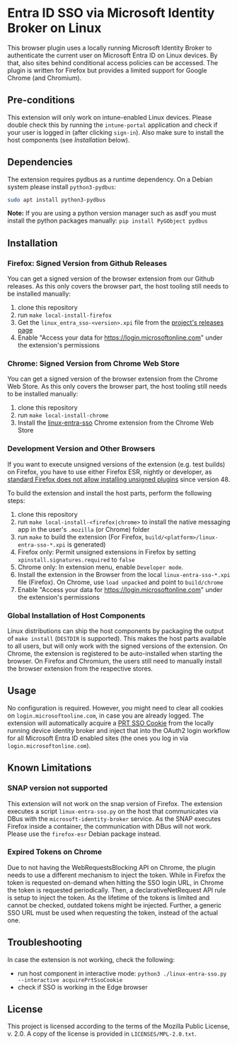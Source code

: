<!--
SPDX-FileCopyrightText: Copyright 2024 Siemens AG
SPDX-License-Identifier: MPL-2.0
-->

# Entra ID SSO via Microsoft Identity Broker on Linux

This browser plugin uses a locally running Microsoft Identity Broker to authenticate the current user on Microsoft Entra ID on Linux devices.
By that, also sites behind conditional access policies can be accessed.
The plugin is written for Firefox but provides a limited support for Google Chrome (and Chromium).

## Pre-conditions

This extension will only work on intune-enabled Linux devices. Please double
check this by running the `intune-portal` application and check if your user
is logged in (after clicking `sign-in`).
Also make sure to install the host components (see *Installation* below).

## Dependencies

The extension requires pydbus as a runtime dependency. On a Debian system please install `python3-pydbus`:

```bash
sudo apt install python3-pydbus
```

**Note:** If you are using a python version manager such as asdf you must install the python packages manually: `pip install PyGObject pydbus`

## Installation

### Firefox: Signed Version from Github Releases

You can get a signed version of the browser extension from our Github releases.
As this only covers the browser part, the host tooling still needs to be installed manually:

1. clone this repository
2. run `make local-install-firefox`
3. Get the `linux_entra_sso-<version>.xpi` file from the [project's releases page](https://github.com/siemens/linux-entra-sso/releases)
4. Enable "Access your data for https://login.microsoftonline.com" under the extension's permissions

### Chrome: Signed Version from Chrome Web Store

You can get a signed version of the browser extension from the Chrome Web Store.
As this only covers the browser part, the host tooling still needs to be installed manually:

1. clone this repository
2. run `make local-install-chrome`
3. Install the [linux-entra-sso](https://chrome.google.com/webstore/detail/jlnfnnolkbjieggibinobhkjdfbpcohn) Chrome extension from the Chrome Web Store

### Development Version and Other Browsers

If you want to execute unsigned versions of the extension (e.g. test builds) on Firefox, you have to use either Firefox ESR,
nightly or developer, as [standard Firefox does not allow installing unsigned plugins](https://support.mozilla.org/en-US/kb/add-on-signing-in-firefox#w_what-are-my-options-if-i-want-to-use-an-unsigned-add-on-advanced-users)
since version 48.

To build the extension and install the host parts, perform the following steps:

1. clone this repository
2. run `make local-install-<firefox|chrome>` to install the native messaging app in the user's `.mozilla` (or Chrome) folder
3. run `make` to build the extension (For Firefox, `build/<platform>/linux-entra-sso-*.xpi` is generated)
4. Firefox only: Permit unsigned extensions in Firefox by setting `xpinstall.signatures.required` to `false`
4. Chrome only: In extension menu, enable `Developer mode`.
5. Install the extension in the Browser from the local `linux-entra-sso-*.xpi` file (Firefox). On Chrome, use `load unpacked` and point to `build/chrome`
6. Enable "Access your data for https://login.microsoftonline.com" under the extension's permissions

### Global Installation of Host Components

Linux distributions can ship the host components by packaging the output of `make install` (`DESTDIR` is supported).
This makes the host parts available to all users, but will only work with the signed versions of the extension.
On Chrome, the extension is registered to be auto-installed when starting the browser.
On Firefox and Chromium, the users still need to manually install the browser extension from the respective stores.

## Usage

No configuration is required. However, you might need to clear all cookies on
`login.microsoftonline.com`, in case you are already logged. The extension
will automatically acquire a [PRT SSO Cookie](https://learn.microsoft.com/en-us/openspecs/windows_protocols/ms-oapxbc/105e4d17-defd-4637-a520-173db2393a4b)
from the locally running device identity broker and inject that into the OAuth2 login workflow for all Microsoft Entra ID enabled sites
(the ones you log in via `login.microsoftonline.com`).

## Known Limitations

### SNAP version not supported

This extension will not work on the snap version of Firefox.
The extension executes a script `linux-entra-sso.py` on the host that communicates via DBus with the `microsoft-identity-broker` service.
As the SNAP executes Firefox inside a container, the communication with DBus will not work. Please use the `firefox-esr` Debian package instead.

### Expired Tokens on Chrome

Due to not having the WebRequestsBlocking API on Chrome, the plugin needs to use a different mechanism to inject the token.
While in Firefox the token is requested on-demand when hitting the SSO login URL, in Chrome the token is requested periodically.
Then, a declarativeNetRequest API rule is setup to inject the token. As the lifetime of the tokens is limited and cannot be checked,
outdated tokens might be injected. Further, a generic SSO URL must be used when requesting the token, instead of the actual one.

## Troubleshooting

In case the extension is not working, check the following:

- run host component in interactive mode: `python3 ./linux-entra-sso.py --interactive acquirePrtSsoCookie`
- check if SSO is working in the Edge browser

## License

This project is licensed according to the terms of the Mozilla Public
License, v. 2.0. A copy of the license is provided in `LICENSES/MPL-2.0.txt`.
